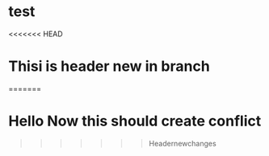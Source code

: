 # test
<<<<<<< HEAD
# Thisi  is header new in branch
=======
# Hello Now this should create conflict
>>>>>>> Headernewchanges
